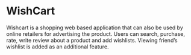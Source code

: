 # WishCart
Wishcart is a shopping web based application that can also be used by online retailers for advertising
the product. Users can search, purchase, rate, write review about a product and add wishlists. Viewing
friend’s wishlist is added as an additional feature.

